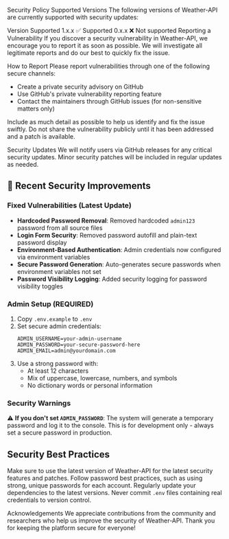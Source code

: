 Security Policy
Supported Versions
The following versions of Weather-API are currently supported with security updates:

Version Supported
1.x.x ✅ Supported
0.x.x ❌ Not supported
Reporting a Vulnerability
If you discover a security vulnerability in Weather-API, we encourage you to report it as soon as possible. We will investigate all legitimate reports and do our best to quickly fix the issue.

How to Report
Please report vulnerabilities through one of the following secure channels:

- Create a private security advisory on GitHub
- Use GitHub's private vulnerability reporting feature
- Contact the maintainers through GitHub issues (for non-sensitive matters only)

Include as much detail as possible to help us identify and fix the issue swiftly.
Do not share the vulnerability publicly until it has been addressed and a patch is available.

Security Updates
We will notify users via GitHub releases for any critical security updates.
Minor security patches will be included in regular updates as needed.

## 🔧 Recent Security Improvements

### Fixed Vulnerabilities (Latest Update)
- **Hardcoded Password Removal**: Removed hardcoded `admin123` password from all source files
- **Login Form Security**: Removed password autofill and plain-text password display
- **Environment-Based Authentication**: Admin credentials now configured via environment variables
- **Secure Password Generation**: Auto-generates secure passwords when environment variables not set
- **Password Visibility Logging**: Added security logging for password visibility toggles

### Admin Setup (REQUIRED)
1. Copy `.env.example` to `.env`
2. Set secure admin credentials:
   ```env
   ADMIN_USERNAME=your-admin-username
   ADMIN_PASSWORD=your-secure-password-here
   ADMIN_EMAIL=admin@yourdomain.com
   ```
3. Use a strong password with:
   - At least 12 characters
   - Mix of uppercase, lowercase, numbers, and symbols
   - No dictionary words or personal information

### Security Warnings
⚠️ **If you don't set `ADMIN_PASSWORD`**: The system will generate a temporary password and log it to the console. This is for development only - always set a secure password in production.

## Security Best Practices
Make sure to use the latest version of Weather-API for the latest security features and patches.
Follow password best practices, such as using strong, unique passwords for each account.
Regularly update your dependencies to the latest versions.
Never commit `.env` files containing real credentials to version control.

Acknowledgements
We appreciate contributions from the community and researchers who help us improve the security of Weather-API. Thank you for keeping the platform secure for everyone!

